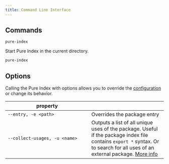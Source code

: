 ```yaml
---
title: Command Line Interface
---
```


## Commands

`pure-index`

Start Pure Index in the current directory.

```sh
pure-index
```

## Options

Calling the Pure Index with options allows you to override the [configuration](pure-index/reference/configuration) or change its behavior.

<!-- prettier-ignore -->
| <div style="width:250px">property</div> |                                                   |
| --------------------------------------- | ------------------------------------------------- |
| `--entry, -e <path>`                    | Overrides the package entry                       |
| `--collect-usages, -u <name>`           | Outputs a list of all unique uses of the package. Useful if the package index file contains `export *` syntax. Or to search for all uses of an external package. [More info](/pure-index/explanation/limitations) |
